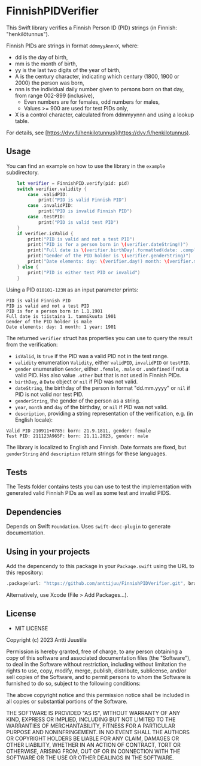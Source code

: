 # FinnishPIDVerifier

This Swift library verifies a Finnish Person ID (PID) strings (in Finnish: "henkilötunnus").

Finnish PIDs are strings in format `ddmmyyAnnnX`, where:

* dd is the day of birth,
* mm is the month of birth,
* yy is the last two digits of the year of birth,
* A is the century character, indicating which century (1800, 1900 or 2000) the person was born,
* nnn is the individual daily number given to persons born on that day, from range 002-899 (inclusive),
  * Even numbers are for females, odd numbers for males,
  * Values >= 900 are used for test PIDs only,
* X is a control character, calculated from ddmmyynnn and using a lookup table.

For details, see [https://dvv.fi/henkilotunnus](https://dvv.fi/henkilotunnus).


## Usage

You can find an example on how to use the library in the `example` subdirectory.

```Swift
	let verifier = FinnishPID.verify(pid: pid)
	switch verifier.validity {
		case .validPID:
			print("PID is valid Finnish PID")
		case .invalidPID:
			print("PID is invalid Finnish PID")
		case .testPID:
			print("PID is valid test PID")
	}
	if verifier.isValid {
		print("PID is valid and not a test PID")
		print("PID is for a person born in \(verifier.dateString!)")
		print("Full date is \(verifier.birthDay!.formatted(date: .complete, time: .omitted))")
		print("Gender of the PID holder is \(verifier.genderString)")
		print("Date elements: day: \(verifier.day!) month: \(verifier.month!) year: \(verifier.year!)")
	} else {
		print("PID is either test PID or invalid")
	}
```
Using a PID `010101-123N` as an input parameter prints:

```
PID is valid Finnish PID
PID is valid and not a test PID
PID is for a person born in 1.1.1901
Full date is tiistaina 1. tammikuuta 1901
Gender of the PID holder is male
Date elements: day: 1 month: 1 year: 1901
```

The returned `verifier` struct has properties you can use to query the result from the verification:

* `isValid`, is `true` if the PID was a valid PID not in the test range.
* `validity` enumeration `Validity`, either `validPID`, `invalidPID` or `testPID`.
* `gender` enumeration `Gender`, either `.female`, `.male` or `.undefined` if not a valid PID. Has also value `.other` but that is not used in Finnish PIDs.
* `birthDay`, a `Date` object or `nil` if PID was not valid.
* `dateString`, the birthday of the person in format "dd.mm.yyyy" or `nil` if PID is not valid nor test PID.
* `genderString`, the gender of the person as a string.
* `year`, `month` and `day` of the birthday, or `nil` if PID was not valid.
* `description`, providing a string representation of the verification, e.g. (in English locale):

```
Valid PID 210911+0785: born: 21.9.1811, gender: female
Test PID: 211123A965F: born: 21.11.2023, gender: male
```

The library is localized to English and Finnish. Date formats are fixed, but `genderString` and `description` return strings for these languages.


## Tests

The Tests folder contains tests you can use to test the implementation with generated valid Finnish PIDs as well as some test and invalid PIDS.


## Dependencies

Depends on Swift `Foundation`. Uses `swift-docc-plugin` to generate documentation.


## Using in your projects

Add the depencendy to this package in your `Package.swift` using the URL to this repository:

```Swift
.package(url: "https://github.com/anttijuu/FinnishPIDVerifier.git", branch: "main"),
```
Alternatively, use Xcode (File > Add Packages...).


## License

* MIT LICENSE

Copyright (c) 2023 Antti Juustila

Permission is hereby granted, free of charge, to any person obtaining a copy
of this software and associated documentation files (the "Software"), to deal
in the Software without restriction, including without limitation the rights
to use, copy, modify, merge, publish, distribute, sublicense, and/or sell
copies of the Software, and to permit persons to whom the Software is
furnished to do so, subject to the following conditions:

The above copyright notice and this permission notice shall be included in all
copies or substantial portions of the Software.

THE SOFTWARE IS PROVIDED "AS IS", WITHOUT WARRANTY OF ANY KIND, EXPRESS OR
IMPLIED, INCLUDING BUT NOT LIMITED TO THE WARRANTIES OF MERCHANTABILITY,
FITNESS FOR A PARTICULAR PURPOSE AND NONINFRINGEMENT. IN NO EVENT SHALL THE
AUTHORS OR COPYRIGHT HOLDERS BE LIABLE FOR ANY CLAIM, DAMAGES OR OTHER
LIABILITY, WHETHER IN AN ACTION OF CONTRACT, TORT OR OTHERWISE, ARISING FROM,
OUT OF OR IN CONNECTION WITH THE SOFTWARE OR THE USE OR OTHER DEALINGS IN THE
SOFTWARE.





